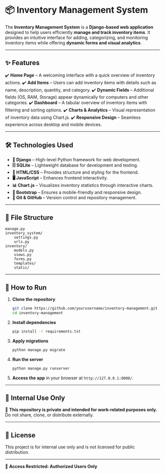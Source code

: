 # 📦 Inventory Management System

The **Inventory Management System** is a **Django-based web application** designed to help users efficiently **manage and track inventory items**. It provides an intuitive interface for adding, categorizing, and monitoring inventory items while offering **dynamic forms and visual analytics**.

---

## ✨ Features

✔️ **Home Page** – A welcoming interface with a quick overview of inventory actions.
✔️ **Add Items** – Users can add inventory items with details such as name, description, quantity, and category.
✔️ **Dynamic Fields** – Additional fields (OS, RAM, Storage) appear dynamically for computers and other categories.
✔️ **Dashboard** – A tabular overview of inventory items with filtering and sorting options.
✔️ **Charts & Analytics** – Visual representation of inventory data using Chart.js.
✔️ **Responsive Design** – Seamless experience across desktop and mobile devices.

---

## 🛠️ Technologies Used

- **🐍 Django** – High-level Python framework for web development.
- **🗄️ SQLite** – Lightweight database for development and testing.
- **🎨 HTML/CSS** – Provides structure and styling for the frontend.
- **🖥️ JavaScript** – Enhances frontend interactivity.
- **📊 Chart.js** – Visualizes inventory statistics through interactive charts.
- **📱 Bootstrap** – Ensures a mobile-friendly and responsive design.
- **🔗 Git & GitHub** – Version control and repository management.

---

## 📂 File Structure

```
manage.py
inventory_system/
    settings.py
    urls.py
inventory/
    models.py
    views.py
    forms.py
    templates/
    static/
```

---

## 🚀 How to Run

1. **Clone the repository**
   ```sh
   git clone https://github.com/yourusername/inventory-management.git
   cd inventory-management
   ```
2. **Install dependencies**
   ```sh
   pip install -r requirements.txt
   ```
3. **Apply migrations**
   ```sh
   python manage.py migrate
   ```
4. **Run the server**
   ```sh
   python manage.py runserver
   ```
5. **Access the app** in your browser at `http://127.0.0.1:8000/`.

---

## 📌 Internal Use Only

🚨 **This repository is private and intended for work-related purposes only.** Do not share, clone, or distribute externally.

---

## 📜 License

This project is for internal use only and is not licensed for public distribution.

---

🔐 **Access Restricted: Authorized Users Only**
